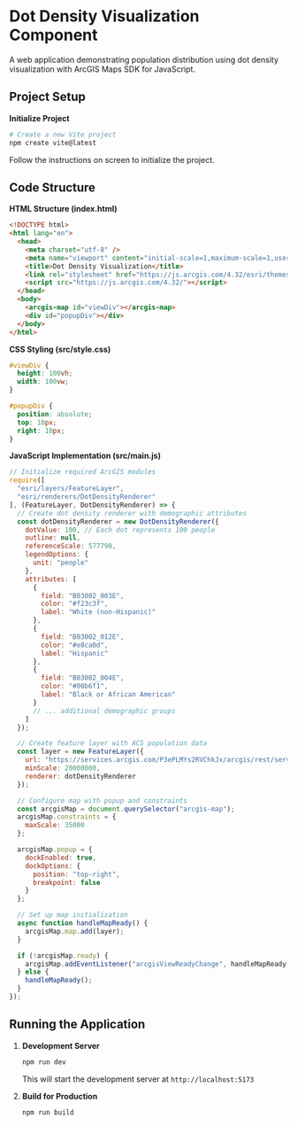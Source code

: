 # Dot Density Visualization Component

A web application demonstrating population distribution using dot density visualization with ArcGIS Maps SDK for JavaScript.

## Project Setup

**Initialize Project**
   ```bash
   # Create a new Vite project
   npm create vite@latest
   ```
   Follow the instructions on screen to initialize the project.

## Code Structure

**HTML Structure (index.html)**

```html
<!DOCTYPE html>
<html lang="en">
  <head>
    <meta charset="utf-8" />
    <meta name="viewport" content="initial-scale=1,maximum-scale=1,user-scalable=no" />
    <title>Dot Density Visualization</title>
    <link rel="stylesheet" href="https://js.arcgis.com/4.32/esri/themes/light/main.css" />
    <script src="https://js.arcgis.com/4.32/"></script>
  </head>
  <body>
    <arcgis-map id="viewDiv"></arcgis-map>
    <div id="popupDiv"></div>
  </body>
</html>
```

**CSS Styling (src/style.css)**

```css
#viewDiv {
  height: 100vh;
  width: 100vw;
}

#popupDiv {
  position: absolute;
  top: 10px;
  right: 10px;
}
```

**JavaScript Implementation (src/main.js)**

```javascript
// Initialize required ArcGIS modules
require([
  "esri/layers/FeatureLayer",
  "esri/renderers/DotDensityRenderer"
], (FeatureLayer, DotDensityRenderer) => {
  // Create dot density renderer with demographic attributes
  const dotDensityRenderer = new DotDensityRenderer({
    dotValue: 100, // Each dot represents 100 people
    outline: null,
    referenceScale: 577790,
    legendOptions: {
      unit: "people"
    },
    attributes: [
      {
        field: "B03002_003E",
        color: "#f23c3f",
        label: "White (non-Hispanic)"
      },
      {
        field: "B03002_012E",
        color: "#e8ca0d",
        label: "Hispanic"
      },
      {
        field: "B03002_004E",
        color: "#00b6f1",
        label: "Black or African American"
      }
      // ... additional demographic groups
    ]
  });

  // Create feature layer with ACS population data
  const layer = new FeatureLayer({
    url: "https://services.arcgis.com/P3ePLMYs2RVChkJx/arcgis/rest/services/ACS_Population_by_Race_and_Hispanic_Origin_Boundaries/FeatureServer/2",
    minScale: 20000000,
    renderer: dotDensityRenderer
  });

  // Configure map with popup and constraints
  const arcgisMap = document.querySelector("arcgis-map");
  arcgisMap.constraints = {
    maxScale: 35000
  };

  arcgisMap.popup = {
    dockEnabled: true,
    dockOptions: {
      position: "top-right",
      breakpoint: false
    }
  };

  // Set up map initialization
  async function handleMapReady() {
    arcgisMap.map.add(layer);
  }

  if (!arcgisMap.ready) {
    arcgisMap.addEventListener("arcgisViewReadyChange", handleMapReady, { once: true });
  } else {
    handleMapReady();
  }
});
```

## Running the Application

1. **Development Server**
   ```bash
   npm run dev
   ```
   This will start the development server at `http://localhost:5173`

2. **Build for Production**
   ```bash
   npm run build
   ```
